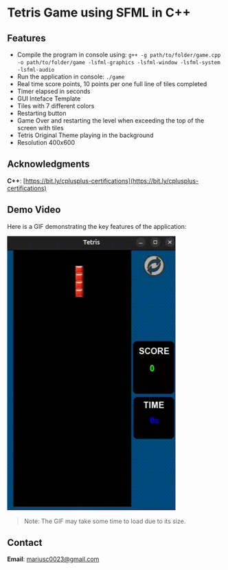 # Tetris Game using SFML in C++

## Features
- Compile the program in console using: `g++ -g path/to/folder/game.cpp -o path/to/folder/game -lsfml-graphics -lsfml-window -lsfml-system -lsfml-audio`
- Run the application in console: `./game`
- Real time score points, 10 points per one full line of tiles completed
- Timer elapsed in seconds
- GUI Inteface Template
- Tiles with 7 different colors
- Restarting button
- Game Over and restarting the level when exceeding the top of the screen with tiles
- Tetris Original Theme playing in the background
- Resolution 400x600

## Acknowledgments

**C++**: [https://bit.ly/cplusplus-certifications](https://bit.ly/cplusplus-certifications)  

## Demo Video

Here is a GIF demonstrating the key features of the application:

![Demo Video](https://github.com/marius2347/Tetris-Game-using-SFML-in-C-Plus-Plus/blob/main/video.gif)

> Note: The GIF may take some time to load due to its size.

## Contact

**Email**: mariusc0023@gmail.com
